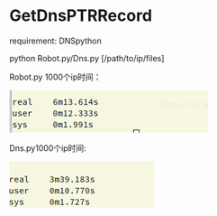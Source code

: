 # GetDnsPTRRecord

requirement: DNSpython  

python Robot.py/Dns.py [/path/to/ip/files]  

Robot.py 1000个ip时间：  

![Robot.py](.//assets/Robot_py.png)

Dns.py1000个ip时间:

![Dns.py](./assets/Dns_py.png)